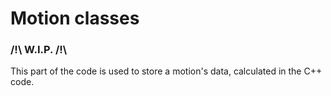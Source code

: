 # Motion classes
### /!\ W.I.P. /!\

This part of the code is used to store a motion's data, calculated in the C++ code.

